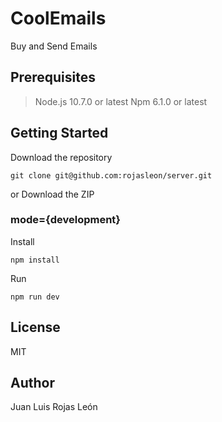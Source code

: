 # CoolEmails

Buy and Send Emails

## Prerequisites
> Node.js 10.7.0 or latest
> Npm 6.1.0 or latest

## Getting Started
Download the repository
```
git clone git@github.com:rojasleon/server.git
```
or Download the ZIP

### mode={development}
Install
```
npm install
```
Run
```
npm run dev
```

## License
MIT

## Author
Juan Luis Rojas León
